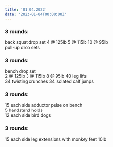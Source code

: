 ```yaml
---
title: '01.04.2022'
date: '2022-01-04T00:00:00Z'
---
```


### 3 rounds:      
back squat drop set
    4 @ 125lb
    5 @ 115lb
    10 @ 95lb     
pull-up drop sets          

### 3 rounds:      
bench drop set    
    2 @ 125lb
    3 @ 115lb
    8 @ 95lb
40 leg lifts    
34 twisting crunches
34 isolated calf jumps  

### 3 rounds:      
15 each side adductor pulse on bench         
5 handstand holds    
12 each side bird dogs    

### 3 rounds:      
15 each side leg extensions with monkey feet 10lb  